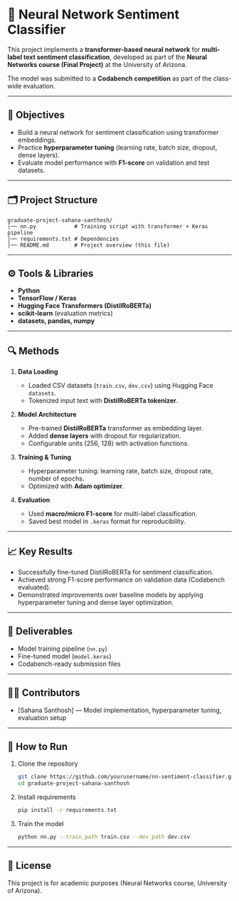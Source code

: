 # 🤖 Neural Network Sentiment Classifier  

This project implements a **transformer-based neural network** for **multi-label text sentiment classification**, developed as part of the **Neural Networks course (Final Project)** at the University of Arizona.  

The model was submitted to a **Codabench competition** as part of the class-wide evaluation.  

---

## 🎯 Objectives  
- Build a neural network for sentiment classification using transformer embeddings.  
- Practice **hyperparameter tuning** (learning rate, batch size, dropout, dense layers).  
- Evaluate model performance with **F1-score** on validation and test datasets.  

---

## 🗂️ Project Structure  
```
graduate-project-sahana-santhosh/
│── nn.py            # Training script with transformer + Keras pipeline  
│── requirements.txt # Dependencies  
│── README.md        # Project overview (this file)
```

---

## ⚙️ Tools & Libraries  
- **Python**  
- **TensorFlow / Keras**  
- **Hugging Face Transformers (DistilRoBERTa)**  
- **scikit-learn** (evaluation metrics)  
- **datasets, pandas, numpy**  

---

## 🔍 Methods  
1. **Data Loading**  
   - Loaded CSV datasets (`train.csv`, `dev.csv`) using Hugging Face `datasets`.  
   - Tokenized input text with **DistilRoBERTa tokenizer**.  

2. **Model Architecture**  
   - Pre-trained **DistilRoBERTa** transformer as embedding layer.  
   - Added **dense layers** with dropout for regularization.  
   - Configurable units (256, 128) with activation functions.  

3. **Training & Tuning**  
   - Hyperparameter tuning: learning rate, batch size, dropout rate, number of epochs.  
   - Optimized with **Adam optimizer**.  

4. **Evaluation**  
   - Used **macro/micro F1-score** for multi-label classification.  
   - Saved best model in `.keras` format for reproducibility.  

---

## 📈 Key Results  
- Successfully fine-tuned DistilRoBERTa for sentiment classification.  
- Achieved strong F1-score performance on validation data (Codabench evaluated).  
- Demonstrated improvements over baseline models by applying hyperparameter tuning and dense layer optimization.  

---

## 📜 Deliverables  
- Model training pipeline (`nn.py`)  
- Fine-tuned model (`model.keras`)  
- Codabench-ready submission files  

---

## 👩‍💻 Contributors  
- [Sahana Santhosh] — Model implementation, hyperparameter tuning, evaluation setup  

---

## 🚀 How to Run  
1. Clone the repository  
   ```bash
   git clone https://github.com/yourusername/nn-sentiment-classifier.git
   cd graduate-project-sahana-santhosh
   ```  
2. Install requirements  
   ```bash
   pip install -r requirements.txt
   ```  
3. Train the model  
   ```bash
   python nn.py --train_path train.csv --dev_path dev.csv
   ```  

---

## 📌 License  
This project is for academic purposes (Neural Networks course, University of Arizona).  
